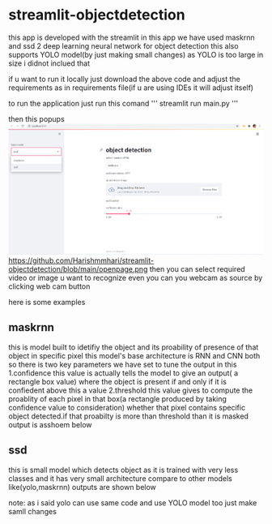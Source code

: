 # streamlit-objectdetection 
this app is developed with the streamlit 
in this app we have used maskrnn and ssd 2 deep learning neural network for object detection
this also supports YOLO model(by just making small changes) as YOLO is too large in size i didnot inclued that

if u want to run it locally just download the above code and adjust the requirements as in requirements file(if u are using IDEs it will adjust itself)

to run the application just run this comand
'''
streamlit run main.py
'''

then this popups
![home page of app](https://github.com/Harishmmhari/streamlit-objectdetection/blob/main/openpage.png)
https://github.com/Harishmmhari/streamlit-objectdetection/blob/main/openpage.png
then you can select required video or image u want to recognize
even you can you webcam as source by clicking web cam button

here is some examples
## maskrnn
  this is model built to idetifiy the object and its proability of presence of that object in specific pixel
  this model's base architecture is RNN and CNN both 
  so there is two key parameters we have set to tune the output in this
  1.confidence
      this value is actually tells the model to give an output( a rectangle box value)
      where the object is present if and only if it is confiedent above this a value
  2.threshold
       this value gives to compute the proablity of each pixel in that box(a rectangle produced by taking confidence value to consideration)
       whether that pixel contains specific object detected.if that proabilty is more than threshold than it is masked output is asshoem below





## ssd
  this is small model which detects object as it is trained with very less classes and it has very small architecture compare to other models like(yolo,maskrnn)
  outputs are shown below
  
  
  
  
  
  
note: as i said yolo can use same code and use YOLO model too just make samll changes


       
